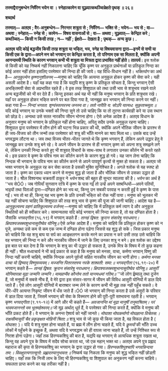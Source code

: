 **तस्माद्वैरानुबन्धेन निर्वैरेण भयेन वा ।** **स्नेहात्कामेन वा युञ्ज्यात्कथञ्चिन्नेक्षते पृथक् ॥ २६॥** 

**शब्दार्थ** 

**तस्मात्—** **अतएव** **; वैर-अनुबन्धेन—** **निरन्तर शत्रुता से** **; निर्वैरेण—** **भक्ति से** **; भयेन—** **भय से** **; वा—** **अथवा** **; स्नेहात्—** **स्नेह से** **;** **कामेन—** **विषय वासनाओं से** **; वा—** **अथवा** **; युञ्ज्यात्—** **केन्द्रित करे** **; कथञ्चित्—** **किसी न किसी तरह** **; न—** **नहीं** **; ईक्षते—** **देखता है** **; पृथक्—** **अन्य कुछ।** **.** 

**अतएव यदि कोई बद्धजीव किसी तरह शत्रुता या भकि्त, भय, स्नेह या विषयवासना** **द्वारा—इनमें से सभी या किसी एक के द्वारा—अपने मन को भगवान् पर केन्द्रित करता है, तो** **परिणाम एक सा मिलता है, क्योंकि अपनी आनन्दमयी स्थिति के कारण भगवान् कभी भी** **शत्रुता या मित्रता द्वारा प्रभावित नहीं होते।** **तात्पर्य :** इस श्लोक से किसी को यह निष्कर्ष नहीं निकालना चाहिए कि चूँकि कृष्ण पर अनुकूल प्रार्थनाओं या प्रतिकूल निन्दा का कोई असर नहीं होता इसलिए परमेश्वर की निन्दा ही की जाये। यह विधि-विधान नहीं है। *भक्तियोग* का अर्थ है— *आनुकूल्येन कृष्णानुशीलनम्* —मनुष्य को चाहिए कि अत्यन्त अनुकूल होकर कृष्ण की सेवा करे। यही असली आदेश है। यहाँ यह कहा गया है कि यद्यपि शत्रु कृष्ण के प्रतिकूल सोचता है, किन्तु भगवान् ऐसी अभकि्तमयी सेवा से अप्रभावित रहते हैं। वे इस तरह शिशुपाल को तथा उसी भाव से शत्रुभाव रखने वाले अन्य बद्धजीवों को भी वर देते हैं। किन्तु इसका अर्थ यह भी नहीं कि मनुष्य भगवान् के प्रति शत्रुभाव रखे। यहाँ पर अनुकूल होकर भकि्त करने पर बल दिया गया है, जानबूझ कर भगवान् की निन्दा करने पर नहीं। कहा गया है— *निन्दां भगवत: शृण्वंस्तत्परस्य जनस्य वा।* *ततो नापैति य: सोऽपि यात्यध: सुकृताच्च्युत:॥* यदि कोई भगवान् या उनके भक्तों की निन्दा सुने तो उसे चाहिए कि या तो तुरन्त कार्यवाही करे या उस स्थान को छोड़ दे। अन्यथा उसे सतत नारकीय जीवन भोगना होगा। ऐसे अनेक आदेश हैं। अतएव विधान के अनुसार मनुष्य को भगवान् के प्रतिकूल नहीं होना चाहिए, अपितु सदैव उनके अनुकूल रहना चाहिए। शिशुपाल द्वारा परमेश्वर में लीन होने की घटना भिन्न प्रकार की थी, क्योंकि अपने भौतिक जीवन के प्रारश्भ से ही जय-विजय को तीन जन्मों तक परमेश्वर को शत्रु की भाँति मानने का श्राप मिला था। उसके बाद उन्हें भगवद्धाम लौटना था। जय तथा विजय भीतर-भीतर जानते थे कि कृष्ण भगवान् हैं, लेकिन अपने उद्धार हेतु वे जानबूझ कर उनके शत्रु बने रहे। वे अपने जीवन के प्रारश्भ से ही भगवान् कृष्ण को अपना शत्रु समझने लगे थे, लेकिन उनकी निन्दा करते हुए भी शत्रुवत् विचारों के साथ-साथ वे लगातार उनका कीर्तन भी करते रहते थे। इस प्रकार वे कृष्ण के पवित्र नाम का कीर्तन करने के कारण शुद्ध हो गये। यह जान लेना चाहिए कि निन्दक भी भगवान् के पवित्र नाम का कीर्तन करने से अपने पापपूर्ण कृत्यों से मुक्त हो सकता है। अतएव जो भक्त भगवान् के अनुकूल रह कर सेवा करता है उसकी मुक्ति सुनिश्चित है। अगले श्लोक से यह स्पष्ट हो जाता है। कृष्ण का एकाग्र ध्यान करने से मनुष्य शुद्ध हो जाता है और भौतिक जीवन से उसका उद्धार हो जाता है। श्रील विश्वनाथ चक्रवर्ती ठाकुर ने *भयेन* शब्द की बहुत ही सुन्दर व्यालया की है। *भयेन* का अर्थ है ''भय सेÓÓ। जब गोपियाँ सुनसान रात्रि में कृष्ण के पास गईं तो उन्हें अपने सश्बन्धियों—अपने पतियों, भाइयों तथा पिताओं द्वारा—दण्डित होने का भय था, किन्तु उन सबकी परवाह न करती हुईं वे कृष्ण के पास गईं। भय तो था ही, किन्तु यह भय कृष्ण के प्रति उनकी भकि्त को रोक नहीं पाया। मनुष्य को भूलकर भी यह नहीं सोचना चाहिए कि शिशुपाल की तरह शत्रु भाव से कृष्ण की पूजा की जानी चाहिए। आदेश यह है— *आनुकूल्यस्य ग्रहणं प्रातिकूल्यस्य वर्जनम्* —मनुष्य को चाहिए कि में प्रतिकूल कर्म त्याग दे और अनुकूल स्थितियों को ही स्वीकार करे। सामान्यतया यदि कोई भगवान् की निन्दा करता है, तो वह दण्डित होता है। जैसाकि *भगवद्गीता* (१६.१९) में भगवान् कहते हैं : *तानहं द्विषत: क्रूरान संसारेषु नराधमान्।* *क्षिपाश्यजस्रमशुभानासुरीष्वेव योनिषु॥* ऐसे अनेक आदेश हैं। मनुष्य को चाहिये कि प्रतिकूल होकर कृष्ण को न पूजे, अन्यथा उसे कम से कम एक जन्म में दण्डित होना पड़ेगा जिससे वह शुद्ध हो सके। जिस प्रकार मनुष्य को चाहिये कि वह शत्रु बाघ या सर्प का आङ्क्षलगन करके मरने का प्रयास न करे उसी तरह उसे चाहिये कि वह भगवान् की निन्दा न करे और नारकीय जीवन में जाने के लिए उनका शत्रु न बने। इस श्लोक का उद्देश्य इस बात पर बल देना है कि भगवान् के शत्रु का भी उद्धार हो सकता है, उनके मित्र के विषय में तो कुछ कहना ही नहीं। श्रील मध्वाचार्य ने भी कई प्रकार से कहा है कि मनुष्य को मनसा, वाचा, कर्मणा भगवान् विष्णु की निन्दा नहीं करनी चाहिये, क्योंकि निन्दक अपने पूर्वजों सहित नारकीय जीवन का भागी होगा। *कर्मणा मनसा वाचा यो द्विष्याद् विष्णुमव्ययम्।* *मज्जन्ति पितरस्तस्य नरके शाश्वती: समा:॥* *भगवद्गीता* (१६.१९-२०) में भगवान् कहते हैं— *तानहं द्विषत: क्रूरान संसारेषु नराधमान्।* *क्षिपाश्यजस्रमशुभानासुरीष्वेव योनिषु॥* *आसुरीं योनिमापन्ना मूढा जन्मनि जन्मनि।* *मामप्राप्यैव कौन्तेय ततो यान्त्यधमां गतिम्॥* ''जो लोग ईष्र्यालु तथा दुर्जन हैं, जो मनुष्यों में सबसे नीच हैं, वे मेरे द्वारा इस संसार-सागर में जीवन की विविध आसुरी योनियों में डाल दिये जाते हैं। ऐसे लोग आसुरी योनियों में बारश्बार जन्म लेने के कारण कभी भी मुझ तक नहीं पहुँच सकते। वे धीरे-धीरे अत्यन्त निकृष्ट जीवन में धँस जाते हैं।ÓÓ जो भगवान् की निन्दा करता है उसे असुरों के परिवार में डाल दिया जाता है, जिसमें भगवान् की सेवा के विस्मरण होने की पूरी-पूरी सश्भावना रहती है। भगवान् कृष्ण *भगवद्गीता* (९.११-१२) में आगे और भी कहते हैं— *अवजानन्ति मां मूढा मानुषीं तनुमाश्रितम्।* *परं भावमजानन्तो मम भूतमहेश्वरम्॥* जो मूढ़ अर्थात् धूर्त हैं, वे परमेश्वर की निन्दा करते हैं, क्योंकि वे मनुष्य की भाँति प्रकट होते हैं। वे भगवान् के अनन्त ऐश्वर्य को नहीं जानते। *मोघाशा मोघकर्माणो मोघज्ञाना विचेतस:।* *राक्षसीमासुरीं चैव प्रकृङ्क्षत मोहिनीं श्रिता:॥* शत्रु भाव से जो कुछ भी किया जाता है, वह विफल होता है ( *मोघाशा:* )। यदि ये शत्रु मुक्त होना चाहते हैं, या ब्रह्म में लीन होना चाहते हैं, यदि वे *कॢमयों* की भाँति उच्च लोकों में पहुँचने के इच्छुक हैं, अथवा यदि वे भगवद्धाम को ही वापस जाना चाहते हैं, तो उन्हें निश्चित रूप से निराश होना पड़ेगा। जहाँ तक हिरण्यकशिपु की बात है, यद्यपि वह भगवान् से अत्यधिक शत्रुता रखता था, किन्तु वह अपने पुत्र के विषय में सदैव सोचा करता था, जो एक महान् भक्त था। अतएव अपने पुत्र प्रह्लाद महाराज की कृपा से हिरण्यकशिपु का भगवान् के द्वारा उद्धार हो गया। *हिरण्यकशिपुश्चापि भगवन्निन्दया तम:।* *विवक्षुरत्यगात्सूनो: प्रह्लादस्यानुभावत:॥* निष्कर्ष यह निकला कि मनुष्य को शुद्ध भकि्त नहीं छोडऩी चाहिए। यहाँ तक कि निजी लाभ के लिए भी हिरण्यकशिपु या शिशुपाल का अनुकरण नहीं करना चाहिये। सफलता प्राप्त करने का यह तरीका नहीं है।  